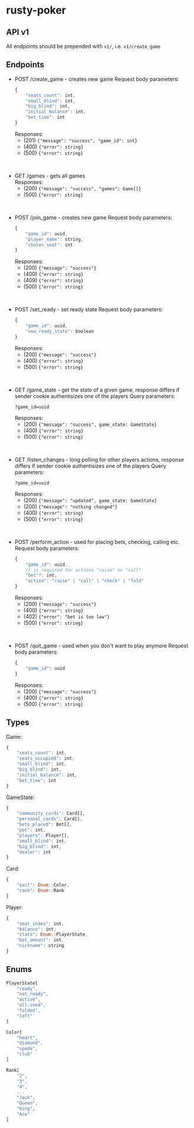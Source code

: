 # rusty-poker

## API v1
All endpoints should be prepended with `v1/`, i.e. `v1/create_game`

## Endpoints
- POST /create_game  - creates new game
    Request body parameters:
    ```js
    {
        "seats_count": int,
        "small_blind": int,
        "big_blind": int,
        "initial_balance": int,
        "bet_time": int
    }
    ``` 
    Responses:
    - (201) `{"message": "success", "game_id": int}`
    - (400) `{"error": string}`
    - (500) `{"error": string}`
<br>

- GET /games - gets all games <br>
    Responses:
    - (200) `{"message": "success", "games": Game[]}`
    - (500) `{"error": string}`
<br>

- POST /join_game - creates new game
    Request body parameters:
    ```js
    {
        "game_id": uuid,
        "player_name": string,
        "chosen_seat": int
    }
    ``` 
    Responses:
    - (200) `{"message": "success"}`
    - (400) `{"error": string}`
    - (409) `{"error": string}`
    - (500) `{"error": string}`
<br>

- POST /set_ready - set ready state
  Request body parameters:
    ```js
    {
        "game_id": uuid,
        "new_ready_state": boolean
    }
    ``` 
    Responses:
    - (200) `{"message": "success"}`
    - (400) `{"error": string}`
    - (500) `{"error": string}`
<br>

- GET /game_state - get the state of a given game, response differs if sender cookie authentisizes one of the players
  Query parameters:
  ```
  ?game_id=uuid
  ```
    Responses:
    - (200) `{"message": "success", game_state: GameState}`
    - (400) `{"error": string}`
    - (500) `{"error": string}`
<br>

- GET /listen_changes - long polling for other players actions, response differs if sender cookie authentisizes one of the players
  Query parameters:
  ```
  ?game_id=uuid
  ```
    Responses:
    - (200) `{"message": "updated", game_state: GameState}`
    - (200) `{"message": "nothing changed"}`
    - (400) `{"error": string}`
    - (500) `{"error": string}`
<br>

- POST /perform_action - used for placing bets, checking, calling etc.
  Request body parameters:
    ```js
    {
        "game_id": uuid,
        // is required for actions "raise" or "call"
        "bet"?: int,
        "action": "raise" | "call" | "check" | "fold"
    }
    ```
    Responses:
    - (200) `{"message": "success"}`
    - (400) `{"error": string}`
    - (402) `{"error": "bet is too low"}`
    - (500) `{"error": string}`
<br>

- POST /quit_game - used when you don't want to play anymore
  Request body parameters:
    ```js
    {
        "game_id": uuid
    }
    ``` 
    Responses:
    - (200) `{"message": "success"}`
    - (400) `{"error": string}`
    - (500) `{"error": string}`

## Types
Game:
```js
{
    "seats_count": int,
    "seats_occupied": int,
    "small_blind": int,
    "big_blind": int,
    "initial_balance": int,
    "bet_time": int
}
```

GameState:
```js
{
    "community_cards": Card[],
    "personal_cards": Card[],
    "bets_placed": Bet[],
    "pot": int,
    "players": Player[],
    "small_blind": int,
    "big_blind": int,
    "dealer": int
}
```

Card:
```js
{
    "suit": Enum::Color,
    "rank": Enum::Rank
}
```

Player:
```js
{
    "seat_index": int,
    "balance": int,
    "state": Enum::PlayerState,
    "bet_amount": int,
    "nickname": string
}
```

## Enums
```js
PlayerState[
    "ready",
    "not_ready",
    "active",
    "all-ined",
    "folded",
    "left"
]
```

```js
Color[
    "heart",
    "diamond",
    "spade",
    "club"
]
```

```js
Rank[
    "2",
    "3",
    "4",
    ...
    "Jack",
    "Queen",
    "King",
    "Ace"
]
```
